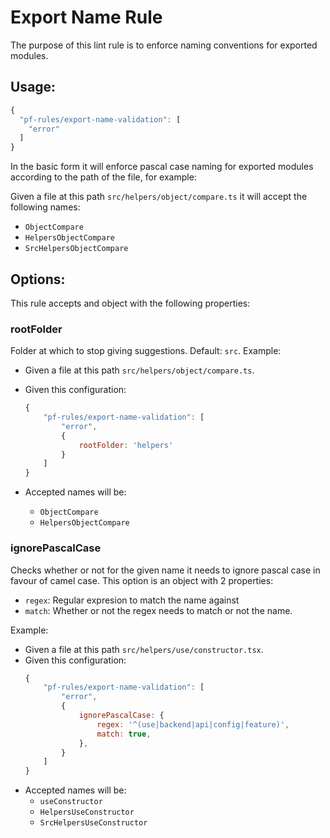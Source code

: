 # Export Name Rule

The purpose of this lint rule is to enforce naming conventions for exported modules.

## Usage:

```js
{
  "pf-rules/export-name-validation": [
    "error"
  ]
}
```

In the basic form it will enforce pascal case naming for exported modules according to the path of the file, for example:

Given a file at this path `src/helpers/object/compare.ts` it will accept the following names:

- `ObjectCompare`
- `HelpersObjectCompare`
- `SrcHelpersObjectCompare`

## Options:

This rule accepts and object with the following properties:

### rootFolder

Folder at which to stop giving suggestions.
Default: `src`.
Example:

- Given a file at this path `src/helpers/object/compare.ts`.
- Given this configuration:

  ```js
  {
      "pf-rules/export-name-validation": [
          "error",
          {
              rootFolder: 'helpers'
          }
      ]
  }
  ```

- Accepted names will be:
  - `ObjectCompare`
  - `HelpersObjectCompare`

### ignorePascalCase

Checks whether or not for the given name it needs to ignore pascal case in favour of camel case.
This option is an object with 2 properties:

- `regex`: Regular expresion to match the name against
- `match`: Whether or not the regex needs to match or not the name.

Example:

- Given a file at this path `src/helpers/use/constructor.tsx`.
- Given this configuration:
  ```js
  {
      "pf-rules/export-name-validation": [
          "error",
          {
              ignorePascalCase: {
                  regex: '^(use|backend|api|config|feature)',
                  match: true,
              },
          }
      ]
  }
  ```
- Accepted names will be:
  - `useConstructor`
  - `HelpersUseConstructor`
  - `SrcHelpersUseConstructor`
